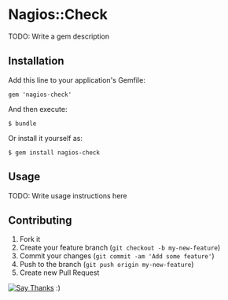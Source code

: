 # Nagios::Check

TODO: Write a gem description

## Installation

Add this line to your application's Gemfile:

    gem 'nagios-check'

And then execute:

    $ bundle

Or install it yourself as:

    $ gem install nagios-check

## Usage

TODO: Write usage instructions here

## Contributing

1. Fork it
2. Create your feature branch (`git checkout -b my-new-feature`)
3. Commit your changes (`git commit -am 'Add some feature'`)
4. Push to the branch (`git push origin my-new-feature`)
5. Create new Pull Request

<a href="http://twitter.com/home/?status=Thanks @mhorbul for making nagios-check: https://github.com/mhorbul/nagios-check"><img src="https://s3.amazonaws.com/github-thank-you-button/thank-you-button.png" alt="Say Thanks" /></a> :)
